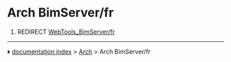 # Arch BimServer/fr
1.  REDIRECT [WebTools_BimServer/fr](WebTools_BimServer/fr.md)



---
⏵ [documentation index](../README.md) > [Arch](Arch_Workbench.md) > Arch BimServer/fr
